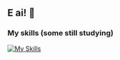 ## E ai! 👋

<!-- ### My stats -->
<!-- [![Hencan](https://github-stats-alpha.vercel.app/api?username=hencan&cc=0a0f0b&tc=68b587&ic=fff&bc=e4e2e2 "Hencan")](https://github-stats-alpha.vercel.app/api?username=hencan&cc=000&tc=fff&ic=fff&bc=000 "Hencan") -->

<!-- [![Anurag's GitHub stats-Dark](https://github-readme-stats.vercel.app/api?username=hencan&show_icons=true&theme=dark#gh-dark-mode-only)](https://github.com/anuraghazra/github-readme-stats#gh-dark-mode-only) -->

<!-- Where cc = Card Color 0d1117
      tc = Text Color 
      ic = Icon Color
      bc = Border Color -->

### My skills (some still studying)
[![My Skills](https://skillicons.dev/icons?i=ruby,php,js,jquery,html,css,py,dotnet,ts,postgres,mysql,mongodb,rails,nodejs,angular,vue,bootstrap,laravel,bots,docker,heroku,aws,gcp,git,github,vim,vscode,postman&perline=20)](https://skillicons.dev)
